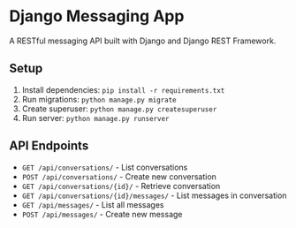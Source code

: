 # Django Messaging App

A RESTful messaging API built with Django and Django REST Framework.

## Setup

1. Install dependencies: `pip install -r requirements.txt`
2. Run migrations: `python manage.py migrate`
3. Create superuser: `python manage.py createsuperuser`
4. Run server: `python manage.py runserver`

## API Endpoints

- `GET /api/conversations/` - List conversations
- `POST /api/conversations/` - Create new conversation
- `GET /api/conversations/{id}/` - Retrieve conversation
- `GET /api/conversations/{id}/messages/` - List messages in conversation
- `GET /api/messages/` - List all messages
- `POST /api/messages/` - Create new message
